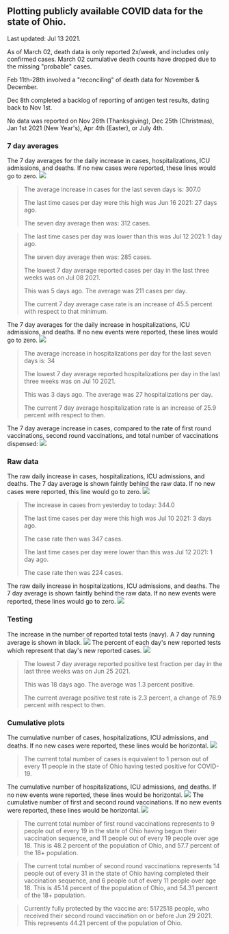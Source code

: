 ## Plotting publicly available COVID data for the state of Ohio. 

Last updated: Jul 13 2021. 

As of March 02, death data is only reported 2x/week, and includes only confirmed cases. March 02 cumulative death counts have dropped due to the missing "probable" cases.

Feb 11th-28th involved a "reconciling" of death data for November & December.

Dec 8th completed a backlog of reporting of antigen test results, dating back to Nov 1st.

No data was reported on Nov 26th (Thanksgiving), Dec 25th (Christmas), Jan 1st 2021 (New Year's), Apr 4th (Easter), or July 4th.
### 7 day averages
The 7 day averages for the daily increase in cases, hospitalizations, ICU admissions, and deaths. If no new cases were reported, these lines would go to zero.
![](7dayaverage_cases.png)

>The average increase in cases for the last seven days is: 307.0
>
>The last time cases per day were this high was Jun 16 2021: 27 days ago.
>
>The seven day average then was: 312 cases.

>
>The last time cases per day was lower than this was Jul 12 2021: 1 day ago.
>
>The seven day average then was: 285 cases.
>
>The lowest 7 day average reported cases per day in the last three weeks was on Jul 08 2021.
>
>This was 5 days ago. The average was 211 cases per day.
>
>The current 7 day average case rate is an increase of 45.5 percent with respect to that minimum.

The 7 day averages for the daily increase in hospitalizations, ICU admissions, and deaths. If no new events were reported, these lines would go to zero.
![](7dayaverage_hospital.png)

>The average increase in hospitalizations per day for the last seven days is: 34
>
>The lowest 7 day average reported hospitalizations per day in the last three weeks was on Jul 10 2021.
>
>This was 3 days ago. The average was 27 hospitalizations per day.
>
>The current 7 day average hospitalization rate is an increase of 25.9 percent with respect to then.

The 7 day average increase in cases, compared to the rate of first round vaccinations, second round vaccinations, and total number of vaccinations dispensed:
![](DailyVaccinationsCases.png)

### Raw data
The raw daily increase in cases, hospitalizations, ICU admissions, and deaths. The 7 day average is shown faintly behind the raw data. If no new cases were reported, this line would go to zero.
![](DailyCases.png)

>The increase in cases from yesterday to today: 344.0 
>
>The last time cases per day were this high was Jul 10 2021: 3 days ago. 
>
>The case rate then was 347 cases.
>
>The last time cases per day were lower than this was Jul 12 2021: 1 day ago. 
>
>The case rate then was 224 cases.

The raw daily increase in hospitalizations, ICU admissions, and deaths. The 7 day average is shown faintly behind the raw data. If no new events were reported, these lines would go to zero.
![](DailyHospitalizations.png)

### Testing

The increase in the number of reported total tests (navy). A 7 day running average is shown in black.
![](DailyTests.png)
The percent of each day's new reported tests which represent that day's new reported cases.
![](percentpositive_tests.png)

>The lowest 7 day average reported positive test fraction per day in the last three weeks was on Jun 25 2021.
>
>This was 18 days ago. The average was 1.3 percent positive. 
>
>The current average positive test rate is 2.3 percent, a change of 76.9 percent with respect to then. 

### Cumulative plots
The cumulative number of cases, hospitalizations, ICU admissions, and deaths. If no new cases were reported, these lines would be horizontal.
![](Cases.png)

>The current total number of cases is equivalent to 1 person out of every 11 people in the state of Ohio having tested positive for COVID-19.

The cumulative number of hospitalizations, ICU admissions, and deaths. If no new events were reported, these lines would be horizontal.
![](Hospitalizations.png)
The cumulative number of first and second round vaccinations. If no new events were reported, these lines would be horizontal.
![](Vaccinations.png)

>The current total number of first round vaccinations represents to 9 people out of every 19 in the state of Ohio having begun their vaccination sequence, and 11 people out of every 19 people over age 18.
 >This is 48.2 percent of the population of Ohio, and 57.7 percent of the 18+ population.

>The current total number of second round vaccinations represents 14 people out of every 31 in the state of Ohio having completed their vaccination sequence, and 6 people out of every 11 people over age 18. 
>This is 45.14 percent of the population of Ohio, and 54.31 percent of the 18+ population.

>Currently fully protected by the vaccine are: 5172518 people, who received their second round vaccination on or before Jun 29 2021.
>This represents 44.21 percent of the population of Ohio.

